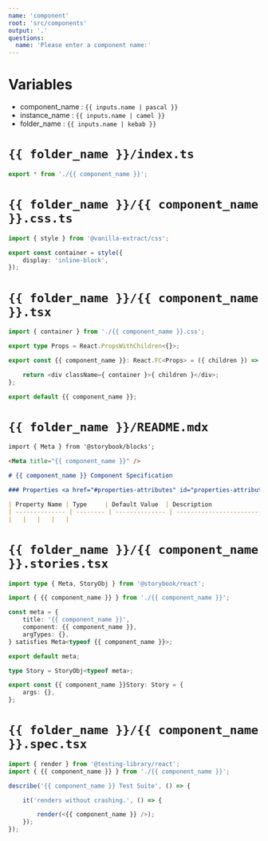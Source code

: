 ```yaml
---
name: 'component'
root: 'src/components'
output: '.'
questions:
  name: 'Please enter a component name:'
---
```


# Variables

- component_name : `{{ inputs.name | pascal }}`
- instance_name : `{{ inputs.name | camel }}`
- folder_name : `{{ inputs.name | kebab }}`

# `{{ folder_name }}/index.ts`

```typescript
export * from './{{ component_name }}';
```

# `{{ folder_name }}/{{ component_name }}.css.ts`

```typescript
import { style } from '@vanilla-extract/css';

export const container = style({
	display: 'inline-block',
});
```

# `{{ folder_name }}/{{ component_name }}.tsx`

```typescript
import { container } from './{{ component_name }}.css';

export type Props = React.PropsWithChildren<{}>;

export const {{ component_name }}: React.FC<Props> = ({ children }) => {

	return <div className={ container }>{ children }</div>;
};

export default {{ component_name }};
```

# `{{ folder_name }}/README.mdx`

```markdown
import { Meta } from '@storybook/blocks';

<Meta title="{{ component_name }}" />

# {{ component_name }} Component Specification

### Properties <a href="#properties-attributes" id="properties-attributes"></a>

| Property Name | Type     | Default Value  | Description                      |
| -------------- | -------- | -------------- | -------------------------------- |
|	|	|	|	|
```

# `{{ folder_name }}/{{ component_name }}.stories.tsx`

```typescript
import type { Meta, StoryObj } from '@storybook/react';

import { {{ component_name }} } from './{{ component_name }}';

const meta = {
	title: '{{ component_name }}',
	component: {{ component_name }},
	argTypes: {},
} satisfies Meta<typeof {{ component_name }}>;

export default meta;

type Story = StoryObj<typeof meta>;

export const {{ component_name }}Story: Story = {
	args: {},
};
```

# `{{ folder_name }}/{{ component_name }}.spec.tsx`

```typescript
import { render } from '@testing-library/react';
import { {{ component_name }} } from './{{ component_name }}';

describe('{{ component_name }} Test Suite', () => {

	it('renders without crashing.', () => {

		render(<{{ component_name }} />);
	});
});
```